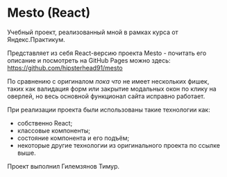 # Mesto (React)

Учебный проект, реализованный мной в рамках курса от Яндекс.Практикум.

Представляет из себя React-версию проекта Mesto - почитать его описание и посмотреть на GitHub Pages можно здесь: https://github.com/hipsterhead91/mesto 

По сравнению с оригиналом *пока что* не имеет нескольких фишек, таких как валидация форм или закрытие модальных окон по клику на оверлей, но весь основной функционал сайта исправно работает. 

При реализации проекта были использованы такие технологии как:
* собственно React;
* классовые компоненты;
* состояние компонента и его подъём;
* некоторые другие технологии из оригинального проекта по ссылке выше.

Проект выполнил Гилемзянов Тимур.
